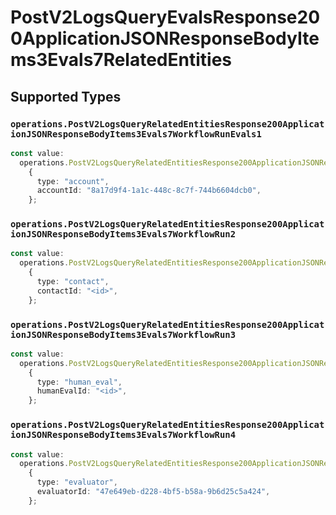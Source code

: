 # PostV2LogsQueryEvalsResponse200ApplicationJSONResponseBodyItems3Evals7RelatedEntities


## Supported Types

### `operations.PostV2LogsQueryRelatedEntitiesResponse200ApplicationJSONResponseBodyItems3Evals7WorkflowRunEvals1`

```typescript
const value:
  operations.PostV2LogsQueryRelatedEntitiesResponse200ApplicationJSONResponseBodyItems3Evals7WorkflowRunEvals1 =
    {
      type: "account",
      accountId: "8a17d9f4-1a1c-448c-8c7f-744b6604dcb0",
    };
```

### `operations.PostV2LogsQueryRelatedEntitiesResponse200ApplicationJSONResponseBodyItems3Evals7WorkflowRun2`

```typescript
const value:
  operations.PostV2LogsQueryRelatedEntitiesResponse200ApplicationJSONResponseBodyItems3Evals7WorkflowRun2 =
    {
      type: "contact",
      contactId: "<id>",
    };
```

### `operations.PostV2LogsQueryRelatedEntitiesResponse200ApplicationJSONResponseBodyItems3Evals7WorkflowRun3`

```typescript
const value:
  operations.PostV2LogsQueryRelatedEntitiesResponse200ApplicationJSONResponseBodyItems3Evals7WorkflowRun3 =
    {
      type: "human_eval",
      humanEvalId: "<id>",
    };
```

### `operations.PostV2LogsQueryRelatedEntitiesResponse200ApplicationJSONResponseBodyItems3Evals7WorkflowRun4`

```typescript
const value:
  operations.PostV2LogsQueryRelatedEntitiesResponse200ApplicationJSONResponseBodyItems3Evals7WorkflowRun4 =
    {
      type: "evaluator",
      evaluatorId: "47e649eb-d228-4bf5-b58a-9b6d25c5a424",
    };
```


